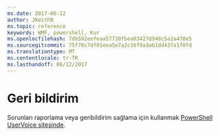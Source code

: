 ```yaml
---
ms.date: 2017-06-12
author: JKeithB
ms.topic: reference
keywords: WMF, powershell, Kur
ms.openlocfilehash: 7db592eefeaa57730fbea03427d948c5a2a478e5
ms.sourcegitcommit: 75f70c7df01eea5e7a2c16f9a3ab1dd437a1f8fd
ms.translationtype: MT
ms.contentlocale: tr-TR
ms.lasthandoff: 06/12/2017
---
```

# <a name="feedback"></a>Geri bildirim
Sorunları raporlama veya geribildirim sağlama için kullanmak [PowerShell UserVoice sitesinde](http://windowsserver.uservoice.com/forums/301869-powershell).

